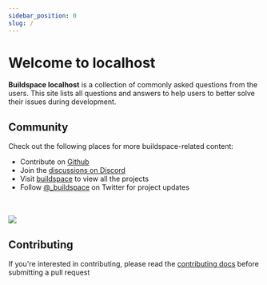 ```yaml
---
sidebar_position: 0
slug: /
---
```


# Welcome to localhost

**Buildspace localhost** is a collection of commonly asked questions from the users. This site lists all questions and answers to help users to better solve their issues during development.

## Community

Check out the following places for more buildspace-related content:

-   Contribute on [Github](https://github.com/buildspace-faq/buildspace-faq)
-   Join the [discussions on Discord](https://discord.com/invite/buildspace)
-   Visit [buildspace](https://buildspace.so/) to view all the projects
-   Follow [@\_buildspace](https://twitter.com/_buildspace) on Twitter for project updates

<br />
<br />

<img src="https://i.imgur.com/7wYs7Mc.png" />

## Contributing

If you're interested in contributing, please read the [contributing docs](https://github.com/buildspace/buildspace-faq/blob/main/CONTRIBUTING.md) before submitting a pull request
